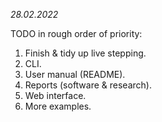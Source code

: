 *28.02.2022*

TODO in rough order of priority:

1. Finish & tidy up live stepping.
2. CLI.
3. User manual (README).
4. Reports (software & research).
5. Web interface.
6. More examples.
